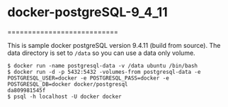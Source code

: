 # docker-postgreSQL-9_4_11
===========================

This is sample docker postgreSQL version 9.4.11 (build from source). The data directory is set to `/data` so you can use a data only volume.

    $ docker run -name postgresql-data -v /data ubuntu /bin/bash
    $ docker run -d -p 5432:5432 -volumes-from postgresql-data -e POSTGRESQL_USER=docker -e POSTGRESQL_PASS=docker -e POSTGRESQL_DB=docker docker/postgresql
    da809981545f
    $ psql -h localhost -U docker docker
 
